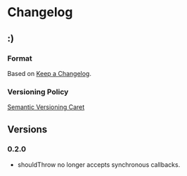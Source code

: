 
# Changelog

## :)

### Format

Based on [Keep a Changelog].

### Versioning Policy

[Semantic Versioning Caret]

## Versions

### 0.2.0

* shouldThrow no longer accepts synchronous callbacks.

[Keep a Changelog]: http://keepachangelog.com/en/1.0.0/
[Semantic Versioning Caret]: https://github.com/malform/semver-caret
